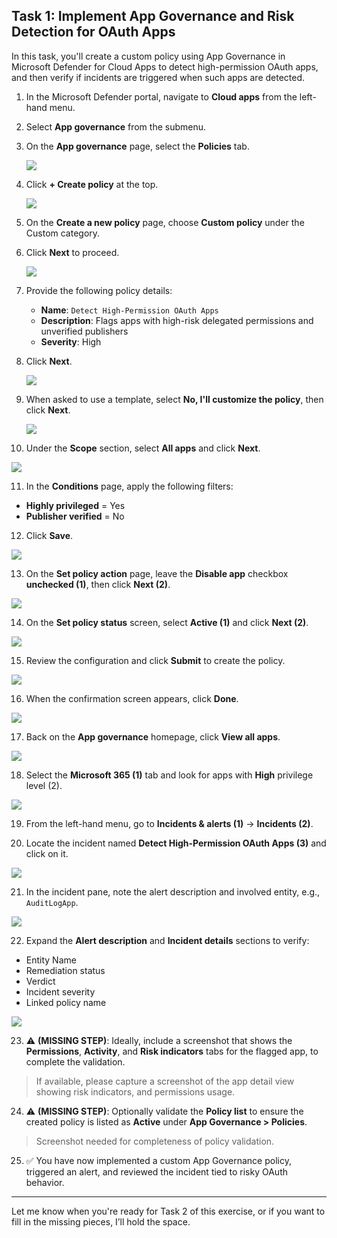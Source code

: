 ## Task 1: Implement App Governance and Risk Detection for OAuth Apps

In this task, you'll create a custom policy using App Governance in Microsoft Defender for Cloud Apps to detect high-permission OAuth apps, and then verify if incidents are triggered when such apps are detected.

1. In the Microsoft Defender portal, navigate to **Cloud apps** from the left-hand menu.

2. Select **App governance** from the submenu.

3. On the **App governance** page, select the **Policies** tab.

   ![](./media/rd_day2_ex2_t1_1.png)

4. Click **+ Create policy** at the top.

   ![](./media/rd_day2_ex2_t1_2.png)

5. On the **Create a new policy** page, choose **Custom policy** under the Custom category.

6. Click **Next** to proceed.

   ![](./media/rd_day2_ex2_t1_3.png)

7. Provide the following policy details:

   - **Name**: `Detect High-Permission OAuth Apps`  
   - **Description**: Flags apps with high-risk delegated permissions and unverified publishers  
   - **Severity**: High

8. Click **Next**.

   ![](./media/rd_day2_ex2_t1_4.png)

9. When asked to use a template, select **No, I'll customize the policy**, then click **Next**.

   ![](./media/rd_day2_ex2_t1_5.png)

10. Under the **Scope** section, select **All apps** and click **Next**.

   ![](./media/rd_day2_ex2_t1_6.png)

11. In the **Conditions** page, apply the following filters:

   - **Highly privileged** = Yes  
   - **Publisher verified** = No

12. Click **Save**.

   ![](./media/rd_day2_ex2_t1_7.png)

13. On the **Set policy action** page, leave the **Disable app** checkbox **unchecked (1)**, then click **Next (2)**.

   ![](./media/rd_day2_ex2_t1_8.png)

14. On the **Set policy status** screen, select **Active (1)** and click **Next (2)**.

   ![](./media/rd_day2_ex2_t1_9.png)

15. Review the configuration and click **Submit** to create the policy.

   ![](./media/rd_day2_ex2_t1_10.png)

16. When the confirmation screen appears, click **Done**.

   ![](./media/rd_day2_ex2_t1_11.png)

17. Back on the **App governance** homepage, click **View all apps**.

   ![](./media/rd_day2_ex2_t1_12.png)

18. Select the **Microsoft 365 (1)** tab and look for apps with **High** privilege level (2).

   ![](./media/rd_day2_ex2_t1_13.png)

19. From the left-hand menu, go to **Incidents & alerts (1)** → **Incidents (2)**.

20. Locate the incident named **Detect High-Permission OAuth Apps (3)** and click on it.

   ![](./media/rd_day2_ex2_t1_14.png)

21. In the incident pane, note the alert description and involved entity, e.g., `AuditLogApp`.

   ![](./media/rd_day2_ex2_t1_15.png)

22. Expand the **Alert description** and **Incident details** sections to verify:

   - Entity Name  
   - Remediation status  
   - Verdict  
   - Incident severity  
   - Linked policy name

   ![](./media/rd_day2_ex2_t1_16.png)

23. ⚠️ **(MISSING STEP)**: Ideally, include a screenshot that shows the **Permissions**, **Activity**, and **Risk indicators** tabs for the flagged app, to complete the validation.

   > If available, please capture a screenshot of the app detail view showing risk indicators, and permissions usage.

24. ⚠️ **(MISSING STEP)**: Optionally validate the **Policy list** to ensure the created policy is listed as **Active** under **App Governance > Policies**.

   > Screenshot needed for completeness of policy validation.

25. ✅ You have now implemented a custom App Governance policy, triggered an alert, and reviewed the incident tied to risky OAuth behavior.

---

Let me know when you're ready for Task 2 of this exercise, or if you want to fill in the missing pieces, I’ll hold the space.


